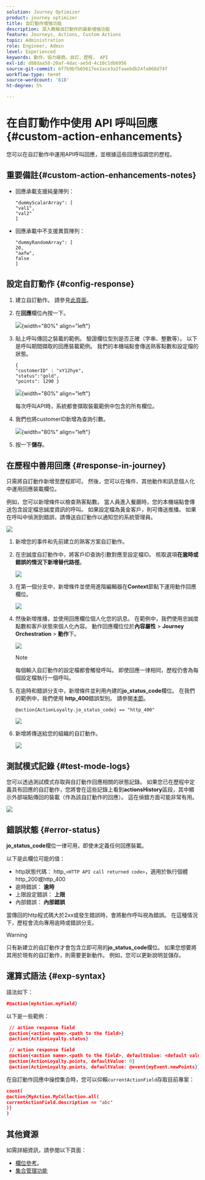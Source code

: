 ```yaml
---
solution: Journey Optimizer
product: journey optimizer
title: 自訂動作增強功能
description: 深入瞭解自訂動作的最新增強功能
feature: Journeys, Actions, Custom Actions
topic: Administration
role: Engineer, Admin
level: Experienced
keywords: 動作，協力廠商，自訂，歷程， API
exl-id: d88daa58-20af-4dac-ae5d-4c10c1db6956
source-git-commit: 6f7b9bfb65617ee1ace3a2faaebdb24fa068d74f
workflow-type: tm+mt
source-wordcount: '618'
ht-degree: 5%

---
```


# 在自訂動作中使用 API 呼叫回應 {#custom-action-enhancements}

您可以在自訂動作中運用API呼叫回應，並根據這些回應協調您的歷程。

<!--
You can now leverage API call responses in custom actions and orchestrate your journeys based on these responses.

This capability was previously only available when using data sources. You can now use it with custom actions. 
-->

## 重要備註{#custom-action-enhancements-notes}

<!--
* Custom actions should only be used with private or internal endpoints, and used with an appropriate capping or throttling limit. See [this page](../configuration/external-systems.md). 
-->

* 回應承載支援純量陣列：

  ```
  "dummyScalarArray": [
  "val1",
  "val2"
  ]
  ```

* 回應承載中不支援異質陣列：

  ```
  "dummyRandomArray": [
  20,
  "aafw",
  false
  ]
  ```

<!--
## Best practices{#custom-action-enhancements-best-practices}

A capping limit of 5000 calls/s is defined for all custom actions. This limit has been set based on customers usage, to protect external endpoints targeted by custom actions. You need to take this into account in your audience-based journeys by defining an appropriate reading rate (5000 profiles/s when custom actions are used). If needed, you can override this setting by defining a greater capping or throttling limit through our Capping/Throttling APIs. See [this page](../configuration/external-systems.md).

You should not target public endpoints with custom actions for various reasons:

* Without proper capping or throttling, there is a risk of sending too many calls to a public endpoint that may not support such volume.
* Profile data can be sent through custom actions, so targeting a public endpoint could lead to inadvertently sharing personal information externally.
* You have no control on the data being returned by public endpoints. If an endpoint changes its API or starts sending incorrect information, those will be made available in communications sent, with potential negative impacts.
-->

<!--
## Define the custom action {#define-custom-action}

When defining the custom action, two enhancements have been made available: the addition of the GET method and the new payload response field. The other options and parameters are unchanged. See [this page](../action/about-custom-action-configuration.md).

### Endpoint configuration {#endpoint-configuration}

The **URL configuration** section has been renamed **Endpoint configuration**.

In the **Method** drop-down, you can now select **GET**.

![](assets/action-response1.png){width="70%" align="left"}

### Payloads {#payloads-new}

The **Action parameters** section has been renamed **Payloads**. Two fields are available:

* The **Request** field: this field is only available for POST and PUT calling methods.
* The **Response** field: this is the new capability. This field as available for all calling methods.

>[!NOTE]
> 
>Both these fields are optional.

![](assets/action-response2.png){width="70%" align="left"}
-->

## 設定自訂動作 {#config-response}

1. 建立自訂動作。 請參見[此頁面](../action/about-custom-action-configuration.md)。

1. 在&#x200B;**回應**&#x200B;欄位內按一下。

   ![](assets/action-response2.png){width="80%" align="left"}

1. 貼上呼叫傳回之裝載的範例。 驗證欄位型別是否正確（字串、整數等）。 以下是呼叫期間擷取的回應裝載範例。 我們的本機端點會傳送熟客點數和設定檔的狀態。

   ```
   {
   "customerID" : "xY12hye",    
   "status":"gold",
   "points": 1290 }
   ```

   ![](assets/action-response4.png){width="80%" align="left"}

   每次呼叫API時，系統都會擷取裝載範例中包含的所有欄位。

1. 我們也將customerID新增為查詢引數。

   ![](assets/action-response9.png){width="80%" align="left"}

1. 按一下&#x200B;**儲存**。

## 在歷程中善用回應 {#response-in-journey}

只需將自訂動作新增至歷程即可。 然後，您可以在條件、其他動作和訊息個人化中運用回應裝載欄位。

例如，您可以新增條件以檢查熟客點數。 當人員進入餐廳時，您的本機端點會傳送包含設定檔忠誠度資訊的呼叫。 如果設定檔為黃金客戶，則可傳送推播。 如果在呼叫中偵測到錯誤，請傳送自訂動作以通知您的系統管理員。

![](assets/action-response5.png)

1. 新增您的事件和先前建立的熟客方案自訂動作。

1. 在忠誠度自訂動作中，將客戶ID查詢引數對應至設定檔ID。 核取選項&#x200B;**在逾時或錯誤的情況下新增替代路徑**。

   ![](assets/action-response10.png)

1. 在第一個分支中，新增條件並使用進階編輯器在&#x200B;**Context**&#x200B;節點下運用動作回應欄位。

   ![](assets/action-response6.png)

1. 然後新增推播，並使用回應欄位個人化您的訊息。 在範例中，我們使用忠誠度點數和客戶狀態來個人化內容。 動作回應欄位位於&#x200B;**內容屬性** > **Journey Orchestration** > **動作**&#x200B;下。

   ![](assets/action-response8.png)

   >[!NOTE]
   >
   >每個輸入自訂動作的設定檔都會觸發呼叫。 即使回應一律相同，歷程仍會為每個設定檔執行一個呼叫。

1. 在逾時和錯誤分支中，新增條件並利用內建的&#x200B;**jo_status_code**欄位。 在我們的範例中，我們使用
   **http_400**&#x200B;錯誤型別。 請參閱[本節](#error-status)。

   ```
   @action{ActionLoyalty.jo_status_code} == "http_400"
   ```

   ![](assets/action-response7.png)

1. 新增將傳送給您的組織的自訂動作。

   ![](assets/action-response11.png)

## 測試模式記錄 {#test-mode-logs}

您可以透過測試模式存取與自訂動作回應相關的狀態記錄。 如果您已在歷程中定義具有回應的自訂動作，您將會在這些記錄上看到&#x200B;**actionsHistory**&#x200B;區段，其中顯示外部端點傳回的裝載（作為該自訂動作的回應）。 這在偵錯方面可能非常有用。

![](assets/action-response12.png)

## 錯誤狀態 {#error-status}

**jo_status_code**&#x200B;欄位一律可用，即使未定義任何回應裝載。

以下是此欄位可能的值：

* http狀態代碼： http_`<HTTP API call returned code>`，適用於執行個體http_200或http_400
* 逾時錯誤： **逾時**
* 上限設定錯誤： **上限**
* 內部錯誤： **內部錯誤**

當傳回的http程式碼大於2xx或發生錯誤時，會將動作呼叫視為錯誤。 在這種情況下，歷程會流向專用逾時或錯誤分支。

>[!WARNING]
>
>只有新建立的自訂動作才會包含立即可用的&#x200B;**jo_status_code**&#x200B;欄位。 如果您想要將其用於現有的自訂動作，則需要更新動作。 例如，您可以更新說明並儲存。

## 運算式語法 {#exp-syntax}

語法如下：

```json
#@action{myAction.myField} 
```

以下是一些範例：

```json
 // action response field
 @action{<action name>.<path to the field>}
 @action{ActionLoyalty.status}
```

```json
 // action response field
 @action{<action name>.<path to the field>, defaultValue: <default value expression>}
 @action{ActionLoyalty.points, defaultValue: 0}
 @action{ActionLoyalty.points, defaultValue: @event{myEvent.newPoints}}
```

在自訂動作回應中操控集合時，您可以仰賴`currentActionField`存取目前專案：

```json
count(
@action{MyAction.MyCollection.all(
currentActionField.description == "abc"
)}
)
```

## 其他資源

如需詳細資訊，請參閱以下頁面：

* [欄位參考](../building-journeys/expression/field-references.md)。
* [集合管理功能](../building-journeys/expression/collection-management-functions.md)
